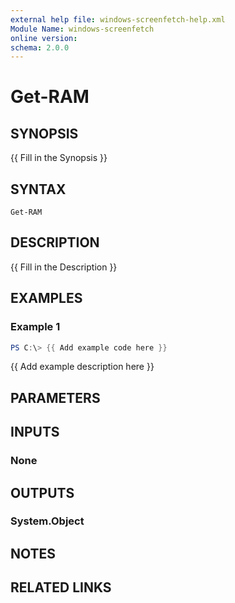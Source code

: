 ```yaml
---
external help file: windows-screenfetch-help.xml
Module Name: windows-screenfetch
online version:
schema: 2.0.0
---
```


# Get-RAM

## SYNOPSIS
{{ Fill in the Synopsis }}

## SYNTAX

```
Get-RAM
```

## DESCRIPTION
{{ Fill in the Description }}

## EXAMPLES

### Example 1
```powershell
PS C:\> {{ Add example code here }}
```

{{ Add example description here }}

## PARAMETERS

## INPUTS

### None

## OUTPUTS

### System.Object
## NOTES

## RELATED LINKS
